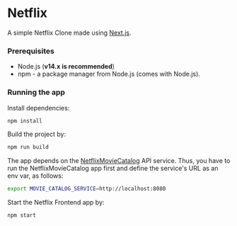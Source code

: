 # Netflix 

A simple Netflix Clone made using [Next.js](https://nextjs.org/).


### Prerequisites

- Node.js (**v14.x is recommended**)
- npm - a package manager from Node.js (comes with Node.js).

### Running the app

Install dependencies:

```bash
npm install
```

Build the project by:

```bash
npm run build
```

The app depends on the [NetflixMovieCatalog](https://github.com/exit-zero-academy/NetflixMovieCatalog.git) API service.
Thus, you have to run the NetflixMovieCatalog app first and define the service's URL as an env var, as follows:

```bash
export MOVIE_CATALOG_SERVICE=http://localhost:8080
```


Start the Netflix Frontend app by:
```bash
npm start
```

